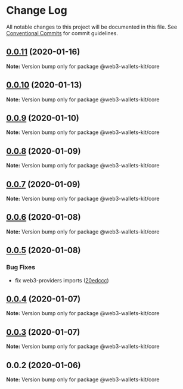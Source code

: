 # Change Log

All notable changes to this project will be documented in this file.
See [Conventional Commits](https://conventionalcommits.org) for commit guidelines.

## [0.0.11](https://github.com/akropolisio/web3-wallets-kit/compare/@web3-wallets-kit/core@0.0.10...@web3-wallets-kit/core@0.0.11) (2020-01-16)

**Note:** Version bump only for package @web3-wallets-kit/core





## [0.0.10](https://github.com/akropolisio/web3-wallets-kit/compare/@web3-wallets-kit/core@0.0.9...@web3-wallets-kit/core@0.0.10) (2020-01-13)

**Note:** Version bump only for package @web3-wallets-kit/core





## [0.0.9](https://github.com/akropolisio/web3-wallets-kit/compare/@web3-wallets-kit/core@0.0.8...@web3-wallets-kit/core@0.0.9) (2020-01-10)

**Note:** Version bump only for package @web3-wallets-kit/core





## [0.0.8](https://github.com/akropolisio/web3-wallets-kit/compare/@web3-wallets-kit/core@0.0.7...@web3-wallets-kit/core@0.0.8) (2020-01-09)

**Note:** Version bump only for package @web3-wallets-kit/core





## [0.0.7](https://github.com/akropolisio/web3-wallets-kit/compare/@web3-wallets-kit/core@0.0.6...@web3-wallets-kit/core@0.0.7) (2020-01-09)

**Note:** Version bump only for package @web3-wallets-kit/core





## [0.0.6](https://github.com/akropolisio/web3-wallets-kit/compare/@web3-wallets-kit/core@0.0.5...@web3-wallets-kit/core@0.0.6) (2020-01-08)

**Note:** Version bump only for package @web3-wallets-kit/core





## [0.0.5](https://github.com/akropolisio/web3-wallets-kit/compare/@web3-wallets-kit/core@0.0.4...@web3-wallets-kit/core@0.0.5) (2020-01-08)


### Bug Fixes

* fix web3-providers imports ([20edccc](https://github.com/akropolisio/web3-wallets-kit/commit/20edccc1098c1c0fbf56723e3197efc8288d48e7))





## [0.0.4](https://github.com/akropolisio/web3-wallets-kit/compare/@web3-wallets-kit/core@0.0.3...@web3-wallets-kit/core@0.0.4) (2020-01-07)

**Note:** Version bump only for package @web3-wallets-kit/core





## [0.0.3](https://github.com/akropolisio/web3-wallets-kit/compare/@web3-wallets-kit/core@0.0.2...@web3-wallets-kit/core@0.0.3) (2020-01-07)

**Note:** Version bump only for package @web3-wallets-kit/core





## 0.0.2 (2020-01-06)

**Note:** Version bump only for package @web3-wallets-kit/core
